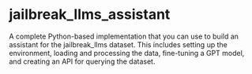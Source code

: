 # jailbreak_llms_assistant
A complete Python-based implementation that you can use to build an assistant for the jailbreak_llms dataset. This includes setting up the environment, loading and processing the data, fine-tuning a GPT model, and creating an API for querying the dataset.
